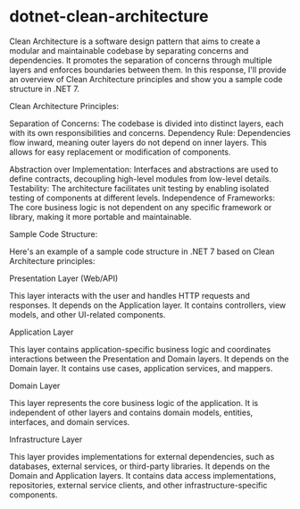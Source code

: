 # dotnet-clean-architecture


Clean Architecture is a software design pattern that aims to create a modular and maintainable codebase by separating concerns and dependencies. It promotes the separation of concerns through multiple layers and enforces boundaries between them. In this response, I'll provide an overview of Clean Architecture principles and show you a sample code structure in .NET 7.

Clean Architecture Principles:

Separation of Concerns: The codebase is divided into distinct layers, each with its own responsibilities and concerns.
Dependency Rule: Dependencies flow inward, meaning outer layers do not depend on inner layers. This allows for easy replacement or modification of components.

Abstraction over Implementation: Interfaces and abstractions are used to define contracts, decoupling high-level modules from low-level details.
Testability: The architecture facilitates unit testing by enabling isolated testing of components at different levels.
Independence of Frameworks: The core business logic is not dependent on any specific framework or library, making it more portable and maintainable.

Sample Code Structure:

Here's an example of a sample code structure in .NET 7 based on Clean Architecture principles:

Presentation Layer (Web/API)

This layer interacts with the user and handles HTTP requests and responses.
It depends on the Application layer.
It contains controllers, view models, and other UI-related components.

Application Layer

This layer contains application-specific business logic and coordinates interactions between the Presentation and Domain layers.
It depends on the Domain layer.
It contains use cases, application services, and mappers.

Domain Layer

This layer represents the core business logic of the application.
It is independent of other layers and contains domain models, entities, interfaces, and domain services.

Infrastructure Layer

This layer provides implementations for external dependencies, such as databases, external services, or third-party libraries.
It depends on the Domain and Application layers.
It contains data access implementations, repositories, external service clients, and other infrastructure-specific components.
